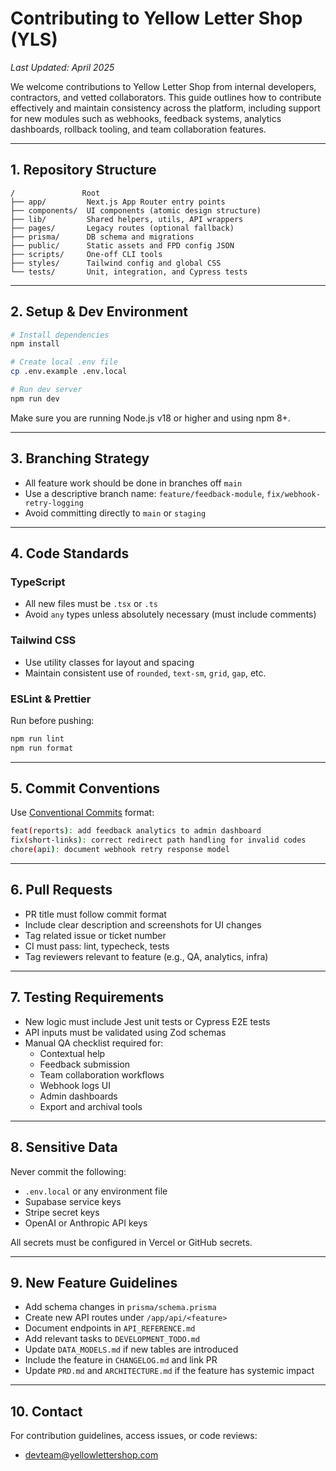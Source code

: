 # Contributing to Yellow Letter Shop (YLS)

_Last Updated: April 2025_

We welcome contributions to Yellow Letter Shop from internal developers, contractors, and vetted collaborators. This guide outlines how to contribute effectively and maintain consistency across the platform, including support for new modules such as webhooks, feedback systems, analytics dashboards, rollback tooling, and team collaboration features.

---

## 1. Repository Structure

```
/               Root
├── app/         Next.js App Router entry points
├── components/  UI components (atomic design structure)
├── lib/         Shared helpers, utils, API wrappers
├── pages/       Legacy routes (optional fallback)
├── prisma/      DB schema and migrations
├── public/      Static assets and FPD config JSON
├── scripts/     One-off CLI tools
├── styles/      Tailwind config and global CSS
└── tests/       Unit, integration, and Cypress tests
```

---

## 2. Setup & Dev Environment

```bash
# Install dependencies
npm install

# Create local .env file
cp .env.example .env.local

# Run dev server
npm run dev
```

Make sure you are running Node.js v18 or higher and using npm 8+.

---

## 3. Branching Strategy

- All feature work should be done in branches off `main`
- Use a descriptive branch name: `feature/feedback-module`, `fix/webhook-retry-logging`
- Avoid committing directly to `main` or `staging`

---

## 4. Code Standards

### TypeScript
- All new files must be `.tsx` or `.ts`
- Avoid `any` types unless absolutely necessary (must include comments)

### Tailwind CSS
- Use utility classes for layout and spacing
- Maintain consistent use of `rounded`, `text-sm`, `grid`, `gap`, etc.

### ESLint & Prettier
Run before pushing:
```bash
npm run lint
npm run format
```

---

## 5. Commit Conventions

Use [Conventional Commits](https://www.conventionalcommits.org/) format:
```bash
feat(reports): add feedback analytics to admin dashboard
fix(short-links): correct redirect path handling for invalid codes
chore(api): document webhook retry response model
```

---

## 6. Pull Requests

- PR title must follow commit format
- Include clear description and screenshots for UI changes
- Tag related issue or ticket number
- CI must pass: lint, typecheck, tests
- Tag reviewers relevant to feature (e.g., QA, analytics, infra)

---

## 7. Testing Requirements

- New logic must include Jest unit tests or Cypress E2E tests
- API inputs must be validated using Zod schemas
- Manual QA checklist required for:
  - Contextual help
  - Feedback submission
  - Team collaboration workflows
  - Webhook logs UI
  - Admin dashboards
  - Export and archival tools

---

## 8. Sensitive Data

Never commit the following:
- `.env.local` or any environment file
- Supabase service keys
- Stripe secret keys
- OpenAI or Anthropic API keys

All secrets must be configured in Vercel or GitHub secrets.

---

## 9. New Feature Guidelines

- Add schema changes in `prisma/schema.prisma`
- Create new API routes under `/app/api/<feature>`
- Document endpoints in `API_REFERENCE.md`
- Add relevant tasks to `DEVELOPMENT_TODO.md`
- Update `DATA_MODELS.md` if new tables are introduced
- Include the feature in `CHANGELOG.md` and link PR
- Update `PRD.md` and `ARCHITECTURE.md` if the feature has systemic impact

---

## 10. Contact

For contribution guidelines, access issues, or code reviews:
- devteam@yellowlettershop.com